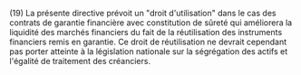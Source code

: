 (19) La présente directive prévoit un "droit d'utilisation" dans le cas des contrats de garantie financière avec constitution de sûreté qui améliorera la liquidité des marchés financiers du fait de la réutilisation des instruments financiers remis en garantie. Ce droit de réutilisation ne devrait cependant pas porter atteinte à la législation nationale sur la ségrégation des actifs et l'égalité de traitement des créanciers.